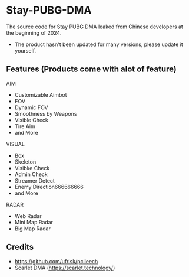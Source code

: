 # Stay-PUBG-DMA
The source code for Stay PUBG DMA leaked from Chinese developers at the beginning of 2024.  
- The product hasn't been updated for many versions, please update it yourself.

## Features (Products come with alot of feature)
AIM
- Customizable Aimbot
- FOV
- Dynamic FOV
- Smoothness by Weapons
- Visible Check
- Tire Aim
- and More

VISUAL
- Box
- Skeleton
- Visibke Check
- Admin Check
- Streamer Detect
- Enemy Direction666666666
- and More

RADAR
- Web Radar
- Mini Map Radar
- Big Map Radar

## Credits
- https://github.com/ufrisk/pcileech
- Scarlet DMA (https://scarlet.technology/)
